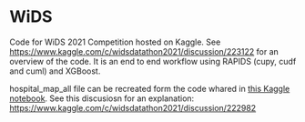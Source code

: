 # WiDS

Code for WiDS 2021 Competition hosted on Kaggle.  See  https://www.kaggle.com/c/widsdatathon2021/discussion/223122 for an overview of the code.  It is an end to end workflow using RAPIDS (cupy, cudf and cuml) and XGBoost.

hospital_map_all file can be recreated form the code whared in [this Kaggle notebook](https://www.kaggle.com/cpmpml/mapping-test-hospitals-to-train-hospitals).  See this discusiosn for an explanation: https://www.kaggle.com/c/widsdatathon2021/discussion/222982
